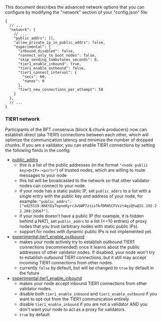 This document describes the advanced network options that you can configure
by modifying the "network" section of your "config.json" file:


```
{
  // ...
  "network": {
    // ...
    "public_addrs": [],
    "allow_private_ip_in_public_addrs": false,
    "experimental": {
      "inbound_disabled": false,
      "connect_only_to_boot_nodes": false,
      "skip_sending_tombstones_seconds": 0,
      "tier1_enable_inbound": true,
      "tier1_enable_outbound": false,
      "tier1_connect_interval": {
        "secs": 60,
        "nanos": 0
      },
      "tier1_new_connections_per_attempt": 50
    }
  },
  // ...
}
```

### TIER1 network

Participants of the BFT consensus (block & chunk producers) now can establish
direct (aka TIER1) connections between each other, which will optimize the
communication latency and minimize the number of dropped chunks. If you are a
validator, you can enable TIER1 connections by setting the following fields in the config:

* [public_addrs](https://github.com/utnet-org/utility/blob/d95a5f58d998c69cb8d4e965ad6b0a440cf3f233/chain/network/src/config_json.rs#L154)
  * this is a list of the public addresses (in the format `"<node public key>@<IP>:<port>"`)
    of trusted nodes, which are willing to route messages to your node
  * this list will be broadcasted to the network so that other validator nodes can connect
    to your node.
  * if your node has a static public IP, set `public_addrs` to a list with a single entry
    with the public key and address of your node, for example:
    `"public_addrs": ["ed25519:86EtEy7epneKyrcJwSWP7zsisTkfDRH5CFVszt4qiQYw@31.192.22.209:24567"]`.
  * if your node doesn't have a public IP (for example, it is hidden behind a NAT), set
    `public_addrs` to a list (<=10 entries) of proxy nodes that you trust (arbitrary nodes
    with static public IPs).
  * support for nodes with dynamic public IPs is not implemented yet.
* [experimental.tier1_enable_outbound](https://github.com/utnet-org/utility/blob/d95a5f58d998c69cb8d4e965ad6b0a440cf3f233/chain/network/src/config_json.rs#L213)
  * makes your node actively try to establish outbound TIER1 connections (recommended)
    once it learns about the public addresses of other validator nodes. If disabled, your
    node won't try to establish outbound TIER1 connections, but it still may accept
    incoming TIER1 connections from other nodes.
  * currently `false` by default, but will be changed to `true` by default in the future
* [experimental.tier1_enable_inbound](https://github.com/utnet-org/utility/blob/d95a5f58d998c69cb8d4e965ad6b0a440cf3f233/chain/network/src/config_json.rs#L209)
  * makes your node accept inbound TIER1 connections from other validator nodes.
  * disable both `tier1_enable_inbound` and `tier1_enable_outbound` if you want to opt-out
    from the TIER1 communication entirely
  * disable `tier1_enable_inbound` if you are not a validator AND you don't want your
    node to act as a proxy for validators.
  * `true` by default
